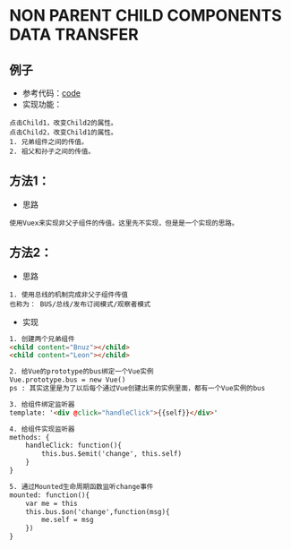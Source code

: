 # NON PARENT CHILD COMPONENTS DATA TRANSFER

## 例子
- 参考代码：[code](https://github.com/BnuzLeo/vue-start/blob/master/template/non_parent_child_components_data_transfer/bus.html)
- 实现功能：
```text
点击Child1，改变Child2的属性。
点击Child2，改变Child1的属性。
1. 兄弟组件之间的传值。
2. 祖父和孙子之间的传值。
```

## 方法1：
- 思路
```
使用Vuex来实现非父子组件的传值。这里先不实现，但是是一个实现的思路。
```

## 方法2：
- 思路
```
1. 使用总线的机制完成非父子组件传值
也称为： BUS/总线/发布订阅模式/观察者模式
```

- 实现
```html
1. 创建两个兄弟组件
<child content="Bnuz"></child>
<child content="Leon"></child>	

2. 给Vue的prototype的bus绑定一个Vue实例
Vue.prototype.bus = new Vue()
ps : 其实这里是为了以后每个通过Vue创建出来的实例里面，都有一个Vue实例的bus

3. 给组件绑定监听器
template: '<div @click="handleClick">{{self}}</div>'

4. 给组件实现监听器
methods: {
	handleClick: function(){
		this.bus.$emit('change', this.self)
	}
}

5. 通过Mounted生命周期函数监听change事件
mounted: function(){
	var me = this
	this.bus.$on('change',function(msg){
		me.self = msg
	})
}
```